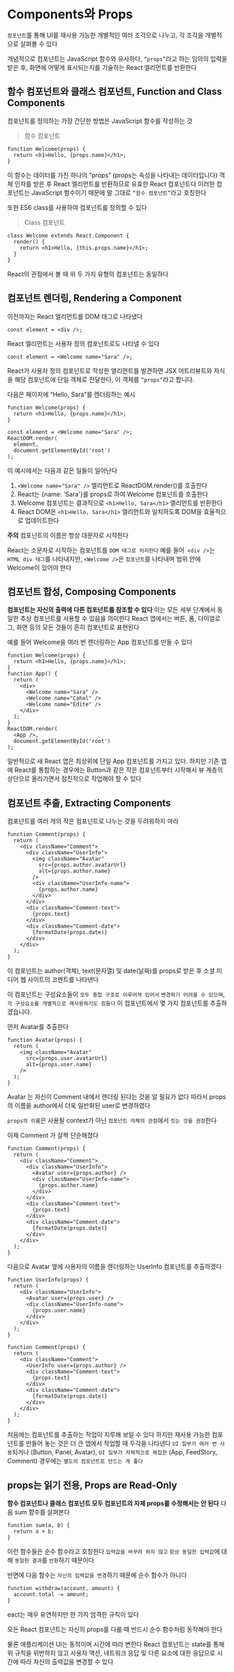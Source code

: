 # Components와 Props

`컴포넌트`를 통해 UI를 재사용 가능한 개별적인 여러 조각으로 나누고, 각 조각을 개별적으로 살펴볼 수 있다

개념적으로 컴포넌트는 JavaScript 함수와 유사하다, `“props”`라고 하는 임의의 입력을 받은 후, 화면에 어떻게 표시되는지를 기술하는 React 엘리먼트를 반환한다

## 함수 컴포넌트와 클래스 컴포넌트, Function and Class Components

컴포넌트를 정의하는 가장 간단한 방법은 JavaScript 함수를 작성하는 것

> 함수 컴포넌트

```
function Welcome(props) {
  return <h1>Hello, {props.name}</h1>;
}
```

이 함수는 데이터를 가진 하나의 “props” (props는 속성을 나타내는 데이터입니다) 객체 인자를 받은 후 React 엘리먼트를 반환하므로 유효한 React 컴포넌트다
이러한 컴포넌트는 JavaScript 함수이기 때문에 말 그대로 `“함수 컴포넌트”`라고 호칭한다

또한 ES6 class를 사용하여 컴포넌트를 정의할 수 있다

> Class 컴포넌트

```
class Welcome extends React.Component {
  render() {
    return <h1>Hello, {this.props.name}</h1>;
  }
}
```

React의 관점에서 볼 때 위 두 가지 유형의 컴포넌트는 동일하다

## 컴포넌트 렌더링, Rendering a Component

이전까지는 React 엘리먼트를 DOM 태그로 나타냈다

```
const element = <div />;
```

React 엘리먼트는 사용자 정의 컴포넌트로도 나타낼 수 있다

```
const element = <Welcome name="Sara" />;
```

React가 사용자 정의 컴포넌트로 작성한 엘리먼트를 발견하면 JSX 어트리뷰트와 자식을 해당 컴포넌트에 단일 객체로 전달한다, 이 객체를 `“props”`라고 합니다.

다음은 페이지에 “Hello, Sara”를 렌더링하는 예시

```
function Welcome(props) {
  return <h1>Hello, {props.name}</h1>;
}

const element = <Welcome name="Sara" />;
ReactDOM.render(
  element,
  document.getElementById('root')
);
```

이 예시에서는 다음과 같은 일들이 일어난다

1. `<Welcome name="Sara" />` 엘리먼트로 ReactDOM.render()를 호출한다
2. React는 {name: 'Sara'}를 props로 하여 Welcome 컴포넌트를 호출한다
3. Welcome 컴포넌트는 결과적으로 `<h1>Hello, Sara</h1>` 엘리먼트를 반환한다
4. React DOM은 `<h1>Hello, Sara</h1>` 엘리먼트와 일치하도록 DOM을 효율적으로 업데이트한다

**주의**
컴포넌트의 이름은 항상 대문자로 시작한다

React는 소문자로 시작하는 컴포넌트를 `DOM 태그로 처리한다`
예를 들어` <div />`는 `HTML div 태그`를 나타내지만, `<Welcome />`은 `컴포넌트`를 나타내며 범위 안에 Welcome이 있어야 한다

## 컴포넌트 합성, Composing Components

**컴포넌트는 자신의 출력에 다른 컴포넌트를 참조할 수 있다**
이는 모든 세부 단계에서 동일한 추상 컴포넌트를 사용할 수 있음을 의미한다
React 앱에서는 버튼, 폼, 다이얼로그, 화면 등의 모든 것들이 흔히 컴포넌트로 표현된다

예를 들어 Welcome을 여러 번 렌더링하는 App 컴포넌트를 만들 수 있다

```
function Welcome(props) {
  return <h1>Hello, {props.name}</h1>;
}
function App() {
  return (
    <div>
      <Welcome name="Sara" />
      <Welcome name="Cahal" />
      <Welcome name="Edite" />
    </div>
  );
}
ReactDOM.render(
  <App />,
  document.getElementById('root')
);
```

일반적으로 새 React 앱은 최상위에 단일 App 컴포넌트를 가지고 있다.
하지만 기존 앱에 React를 통합하는 경우에는 Button과 같은 작은 컴포넌트부터 시작해서 뷰 계층의 상단으로 올라가면서 점진적으로 작업해야 할 수 있다

## 컴포넌트 추출, Extracting Components

컴포넌트를 여러 개의 작은 컴포넌트로 나누는 것을 두려워하지 마라

```
function Comment(props) {
  return (
    <div className="Comment">
      <div className="UserInfo">
        <img className="Avatar"
          src={props.author.avatarUrl}
          alt={props.author.name}
        />
        <div className="UserInfo-name">
          {props.author.name}
        </div>
      </div>
      <div className="Comment-text">
        {props.text}
      </div>
      <div className="Comment-date">
        {formatDate(props.date)}
      </div>
    </div>
  );
}
```

이 컴포넌트는 author(객체), text(문자열) 및 date(날짜)를 props로 받은 후 소셜 미디어 웹 사이트의 코멘트를 나타낸다

이 컴포넌트는 구성요소들이 `모두 중첩 구조로 이루어져 있어서` `변경하기 어려울 수 있으며`, `각 구성요소를 개별적으로 재사용하기도 힘들다`
이 컴포넌트에서 몇 가지 컴포넌트를 추출하겠습니다.

먼저 Avatar를 추출한다

```
function Avatar(props) {
  return (
    <img className="Avatar"
      src={props.user.avatarUrl}
      alt={props.user.name}
    />
  );
}
```

Avatar 는 자신이 Comment 내에서 렌더링 된다는 것을 알 필요가 없다
따라서 props의 이름을 author에서 더욱 일반화된 user로 변경하였다

`props의 이름`은 사용될 context가 아닌 `컴포넌트 자체의 관점`에서 `짓는 것을 권장`한다

이제 Comment 가 살짝 단순해졌다

```
function Comment(props) {
  return (
    <div className="Comment">
      <div className="UserInfo">
        <Avatar user={props.author} />
        <div className="UserInfo-name">
          {props.author.name}
        </div>
      </div>
      <div className="Comment-text">
        {props.text}
      </div>
      <div className="Comment-date">
        {formatDate(props.date)}
      </div>
    </div>
  );
}
```

다음으로 Avatar 옆에 사용자의 이름을 렌더링하는 UserInfo 컴포넌트를 추출하겠다

```
function UserInfo(props) {
  return (
    <div className="UserInfo">
      <Avatar user={props.user} />
      <div className="UserInfo-name">
        {props.user.name}
      </div>
    </div>
  );
}
```

```
function Comment(props) {
  return (
    <div className="Comment">
      <UserInfo user={props.author} />
      <div className="Comment-text">
        {props.text}
      </div>
      <div className="Comment-date">
        {formatDate(props.date)}
      </div>
    </div>
  );
}
```

처음에는 컴포넌트를 추출하는 작업이 지루해 보일 수 있다
하지만 재사용 가능한 컴포넌트를 만들어 놓는 것은 더 큰 앱에서 작업할 때 두각을 나타낸다
`UI 일부가 여러 번 사용`되거나 (Button, Panel, Avatar), `UI 일부가 자체적으로 복잡한` (App, FeedStory, Comment) 경우에는 `별도의 컴포넌트로 만드는 게 좋다`

## props는 읽기 전용, Props are Read-Only

**함수 컴포넌트나 클래스 컴포넌트 모두 컴포넌트의 자체 props를 수정해서는 안 된다**
다음 sum 함수를 살펴본다

```
function sum(a, b) {
  return a + b;
}
```

이런 함수들은 순수 함수라고 호칭한다
`입력값을 바꾸려 하지 않고` `항상 동일한 입력값`에 대해 `동일한 결과`를 `반환`하기 때문이다

반면에 다음 함수는 `자신의 입력값을 변경`하기 때문에 순수 함수가 아니다

```
function withdraw(account, amount) {
  account.total -= amount;
}
```

eact는 매우 유연하지만 한 가지 엄격한 규칙이 있다

모든 React 컴포넌트는 자신의 props를 다룰 때 반드시 순수 함수처럼 동작해야 한다

물론 애플리케이션 UI는 동적이며 시간에 따라 변한다
React 컴포넌트는 state를 통해 위 규칙을 위반하지 않고 사용자 액션, 네트워크 응답 및 다른 요소에 대한 응답으로 시간에 따라 자신의 출력값을 변경할 수 있다
